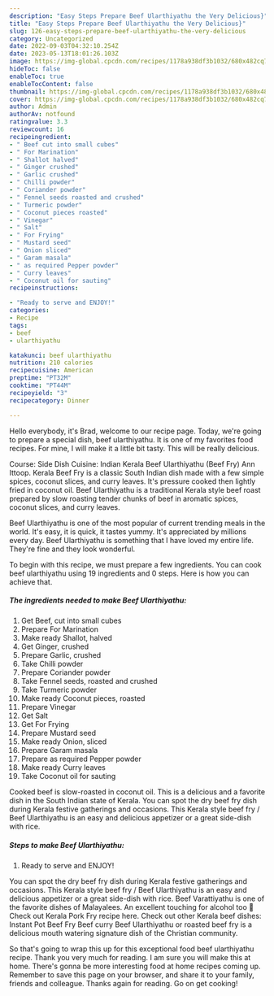```yaml
---
description: "Easy Steps Prepare Beef Ularthiyathu the Very Delicious}"
title: "Easy Steps Prepare Beef Ularthiyathu the Very Delicious}"
slug: 126-easy-steps-prepare-beef-ularthiyathu-the-very-delicious
category: Uncategorized
date: 2022-09-03T04:32:10.254Z
date: 2023-05-13T18:01:26.103Z
image: https://img-global.cpcdn.com/recipes/1178a938df3b1032/680x482cq70/beef-ularthiyathu-recipe-main-photo.jpg
hideToc: false
enableToc: true
enableTocContent: false
thumbnail: https://img-global.cpcdn.com/recipes/1178a938df3b1032/680x482cq70/beef-ularthiyathu-recipe-main-photo.jpg
cover: https://img-global.cpcdn.com/recipes/1178a938df3b1032/680x482cq70/beef-ularthiyathu-recipe-main-photo.jpg
author: Admin
authorAv: notfound
ratingvalue: 3.3
reviewcount: 16
recipeingredient:
- " Beef cut into small cubes"
- " For Marination"
- " Shallot halved"
- " Ginger crushed"
- " Garlic crushed"
- " Chilli powder"
- " Coriander powder"
- " Fennel seeds roasted and crushed"
- " Turmeric powder"
- " Coconut pieces roasted"
- " Vinegar"
- " Salt"
- " For Frying"
- " Mustard seed"
- " Onion sliced"
- " Garam masala"
- " as required Pepper powder"
- " Curry leaves"
- " Coconut oil for sauting"
recipeinstructions:

- "Ready to serve and ENJOY!"
categories:
- Recipe
tags:
- beef
- ularthiyathu

katakunci: beef ularthiyathu 
nutrition: 210 calories
recipecuisine: American
preptime: "PT32M"
cooktime: "PT44M"
recipeyield: "3"
recipecategory: Dinner

---
```



Hello everybody, it's Brad, welcome to our recipe page. Today, we're going to prepare a special dish, beef ularthiyathu. It is one of my favorites food recipes. For mine, I will make it a little bit tasty. This will be really delicious.

Course: Side Dish Cuisine: Indian Kerala Beef Ularthiyathu (Beef Fry) Ann Ittoop. Kerala Beef Fry is a classic South Indian dish made with a few simple spices, coconut slices, and curry leaves. It&#39;s pressure cooked then lightly fried in coconut oil. Beef Ularthiyathu is a traditional Kerala style beef roast prepared by slow roasting tender chunks of beef in aromatic spices, coconut slices, and curry leaves.

Beef Ularthiyathu is one of the most popular of current trending meals in the world. It's easy, it is quick, it tastes yummy. It's appreciated by millions every day. Beef Ularthiyathu is something that I have loved my entire life. They're fine and they look wonderful.


To begin with this recipe, we must prepare a few ingredients. You can cook beef ularthiyathu using 19 ingredients and 0 steps. Here is how you can achieve that.

<!--inarticleads1-->

##### The ingredients needed to make Beef Ularthiyathu:

1. Get  Beef, cut into small cubes
1. Prepare  For Marination
1. Make ready  Shallot, halved
1. Get  Ginger, crushed
1. Prepare  Garlic, crushed
1. Take  Chilli powder
1. Prepare  Coriander powder
1. Take  Fennel seeds, roasted and crushed
1. Take  Turmeric powder
1. Make ready  Coconut pieces, roasted
1. Prepare  Vinegar
1. Get  Salt
1. Get  For Frying
1. Prepare  Mustard seed
1. Make ready  Onion, sliced
1. Prepare  Garam masala
1. Prepare  as required Pepper powder
1. Make ready  Curry leaves
1. Take  Coconut oil for sauting


Cooked beef is slow-roasted in coconut oil. This is a delicious and a favorite dish in the South Indian state of Kerala. You can spot the dry beef fry dish during Kerala festive gatherings and occasions. This Kerala style beef fry / Beef Ularthiyathu is an easy and delicious appetizer or a great side-dish with rice. 

<!--inarticleads2-->

##### Steps to make Beef Ularthiyathu:


1. Ready to serve and ENJOY!

You can spot the dry beef fry dish during Kerala festive gatherings and occasions. This Kerala style beef fry / Beef Ularthiyathu is an easy and delicious appetizer or a great side-dish with rice. Beef Varattiyathu is one of the favorite dishes of Malayalees. An excellent touching for alcohol too 🙂 Check out Kerala Pork Fry recipe here. Check out other Kerala beef dishes: Instant Pot Beef Fry Beef curry Beef Ularthiyathu or roasted beef fry is a delicious mouth watering signature dish of the Christian community. 

So that's going to wrap this up for this exceptional food beef ularthiyathu recipe. Thank you very much for reading. I am sure you will make this at home. There's gonna be more interesting food at home recipes coming up. Remember to save this page on your browser, and share it to your family, friends and colleague. Thanks again for reading. Go on get cooking!
